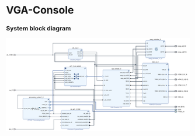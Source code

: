 # VGA-Console


### System block diagram
![System Block Diagram](vga_console_system_bd.png?raw=true)
